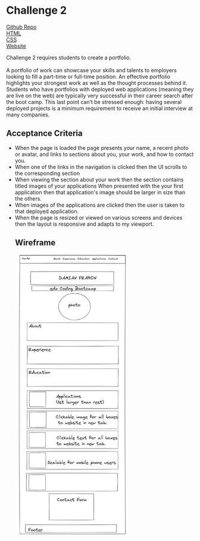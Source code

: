 #
<h1>Challenge 2 </h1>

[Github Repo](https://github.com/damianfearon/challenge2)</br>
[HTML](https://github.com/damianfearon/challenge2/blob/main/index.html)</br>
[CSS](https://github.com/damianfearon/challenge2/tree/main/css)</br>
[Website](https://damianfearon.github.io/challenge2/)

Challenge 2 requires students to create a portfolio. </br>
<br> A portfolio of work can showcase your skills and talents to employers looking to fill a part-time or full-time position. An effective portfolio highlights your strongest work as well as the thought processes behind it. Students who have portfolios with deployed web applications (meaning they are live on the web) are typically very successful in their career search after the boot camp. This last point can’t be stressed enough: having several deployed projects is a minimum requirement to receive an initial interview at many companies. </br>

<h2>Acceptance Criteria</h2>


<ul>
 <li>
 When the page is loaded the page presents your name, a recent photo or avatar, and links to sections about you, your work, and how to contact you.</li>
<li>When one of the links in the navigation is clicked then the UI scrolls to the corresponding section</li>
<li>When viewing the section about your work then the section contains titled images of your applications
When presented with the your first application then that application's image should be larger in size than the others. </li>
<li>When images of the applications are clicked then the user is taken to that deployed application. </li>
<li>When the page is resized or viewed on various screens and devices then the layout is responsive and adapts to my viewport. </li>

<h2>Wireframe</h2>

<img
  src="images\wireframe.png"
  alt="Alt text"
  title="Optional title"
  style="display: inline-block; margin: 0 auto; max-width: 300px">



